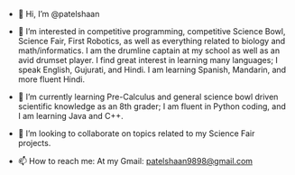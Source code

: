 - 👋 Hi, I’m @patelshaan
- 👀 I’m interested in competitive programming, competitive Science Bowl, Science Fair, First Robotics, as well as everything related to biology and math/informatics. I am the drumline captain at my school as well as an avid drumset player. I find great interest in learning many languages; I speak English, Gujurati, and Hindi. I am learning Spanish, Mandarin, and more fluent Hindi.
- 🌱 I’m currently learning Pre-Calculus and general science bowl driven scientific knowledge as an 8th grader; I am fluent in Python coding, and I am learning Java and C++. 
- 💞️ I’m looking to collaborate on topics related to my Science Fair projects.

- 📫 How to reach me: At my Gmail: patelshaan9898@gmail.com 

<!---
patelshaan/patelshaan is a ✨ special ✨ repository because its `README.md` (this file) appears on your GitHub profile.
You can click the Preview link to take a look at your changes.
--->
